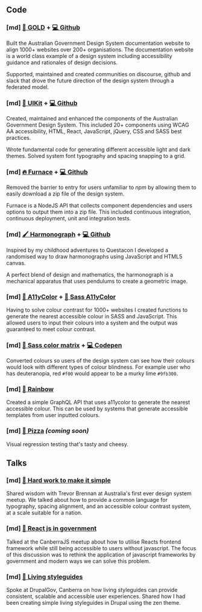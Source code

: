 ## Code

### [md] [🥇 GOLD](/gold) + [💻 Github ](https://github.com/govau/designsystem)
Built the Australian Government Design System documentation website to align 1000+ websites over 200+ organisations. The documentation website is a world class example of a design system including accessibility guidance and rationales of design decisions. 

Supported, maintained and created communities on discourse, github and slack that drove the future direction of the design system through a federated model.


### [md] [🍱 UIKit](https://uikit.service.gov.au) + [💻 Github](https://github.com/govau/uikit)
Created, maintained and enhanced the components of the Australian Government Design System. This included 20+ components using WCAG AA accessibility, HTML, React, JavaScript, jQuery, CSS and SASS best practices.

Wrote fundamental code for generating different accessible light and dark themes. Solved system font typography and spacing snapping to a grid.

### [md] [🔥 Furnace](/gold/download) + [💻 Github](https://github.com/govau/furnace)
Removed the barrier to entry for users unfamiliar to _npm_ by allowing them to easily download a zip file of the design system.

Furnace is a NodeJS API that collects component dependencies and users options to output them into a zip file. This included continuous integration, continuous deployment, unit and integration tests.


### [md] [🖌 Harmonograph](/harmonograph) + [💻 Github](https://github.com/alex-page/harmonograph)
Inspired by my childhood adventures to Questacon I developed a randomised way to draw harmonographs using JavaScript and HTML5 canvas.

A perfect blend of design and mathematics, the harmonograph is a mechanical apparatus that uses pendulums to create a geometric image. 


### [md] [🌈 A11yColor](https://github.com/alex-page/a11ycolor) + [🌈 Sass A11yColor](https://github.com/alex-page/sass-a11ycolor)
Having to solve colour contrast for 1000+ websites I created functions to generate the nearest accessible colour in SASS and JavaScript. This allowed users to input their colours into a system and the output was guaranteed to meet colour contrast.


### [md] [🎨 Sass color matrix](https://codepen.io/alex-page/full/XZRyBL/) + [💻 Codepen](https://codepen.io/alex-page/pen/XZRyBL/)
Converted colours so users of the design system can see how their colours would look with different types of colour blindness. For example user who has deuteranopia, red `#f00` would appear to be a murky lime `#9fb300`.


### [md] [🌈 Rainbow](https://github.com/alex-page/rainbow)
Created a simple GraphQL API that uses a11ycolor to generate the nearest accessible colour. This can be used by systems that generate accessible templates from user inputted colours.


### [md] [🍕 Pizza](https://github.com/alex-page/pizza) _(coming soon)_
Visual regression testing that's tasty and cheesy.


## Talks

### [md] [📢 Hard work to make it simple](https://www.youtube.com/watch?v=ol9t-ERYqFM)
Shared wisdom with Trevor Brennan at Australia's first ever design system meetup. We talked about how to provide a common language for typography, spacing alignment, and an accessible colour contrast system, at a scale suitable for a nation.

### [md] [📢 React js in government](/talks/react-government)
Talked at the CanberraJS meetup about how to utilise Reacts frontend framework while still being accessible to users without javascript. The focus of this discussion was to rethink the application of javascript frameworks by government and modern ways we can solve this problem.

### [md] [📢 Living styleguides](/talks/living-styleguides)
Spoke at DrupalGov, Canberra on how living styleguides can provide consistent, scalable and accessible user experiences. Shared how I had been creating simple living styleguides in Drupal using the zen theme.

